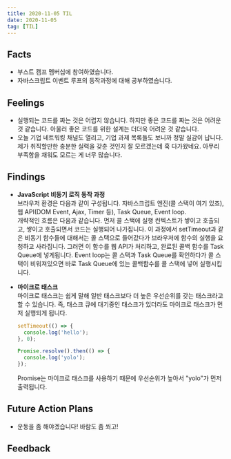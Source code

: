 ```yaml
---
title: 2020-11-05 TIL
date: 2020-11-05
tag: [TIL]
---
```


## Facts

- 부스트 캠프 멤버십에 참여하였습니다.
- 자바스크립트 이벤트 루프의 동작과정에 대해 공부하였습니다.

## Feelings

- 실행되는 코드를 짜는 것은 어렵지 않습니다. 하지만 좋은 코드를 짜는 것은 어려운 것 같습니다. 아울러 좋은 코드를 위한 설계는 더더욱 어려운 것 같습니다.
- 오늘 기업 네트워킹 채널도 열리고, 기업 과제 목록들도 보니까 정말 실감이 납니다. 제가 취직할만한 충분한 실력을 갖춘 것인지 잘 모르겠는데 훅 다가왔네요. 아무리 부족함을 채워도 모르는 게 너무 많습니다.

## Findings

- **JavaScript 비동기 로직 동작 과정**  
  브라우저 환경은 다음과 같이 구성됩니다. 자바스크립트 엔진(콜 스택이 여기 있죠), 웹 API(DOM Event, Ajax, Timer 등), Task Queue, Event loop.  
  개략적인 흐름은 다음과 같습니다. 먼저 콜 스택에 실행 컨텍스트가 쌓이고 호출되고, 쌓이고 호출되면서 코드는 실행되어 나가집니다. 이 과정에서 setTimeout과 같은 비동기 함수들에 대해서는 콜 스택으로 들어갔다가 브라우저에 함수의 실행을 요청하고 사라집니다. 그러면 이 함수를 웹 API가 처리하고, 완료된 콜백 함수를 Task Queue에 넣게됩니다. Event loop는 콜 스택과 Task Queue를 확인하다가 콜 스택이 비워져있으면 바로 Task Queue에 있는 콜백함수를 콜 스택에 넣어 실행시킵니다.
- **마이크로 태스크**  
  마이크로 태스크는 쉽게 말해 일반 태스크보다 더 높은 우선순위를 갖는 태스크라고 할 수 있습니다. 즉, 태스크 큐에 대기중인 태스크가 있더라도 마이크로 태스크가 먼저 실행되게 됩니다.

    ```js
    setTimeout(() => {
      console.log('hello');
    }, 0);

    Promise.resolve().then(() => {
      console.log('yolo');
    });
    ```

    Promise는 마이크로 태스크를 사용하기 때문에 우선순위가 높아서 "yolo"가 먼저 출력됩니다.

## Future Action Plans

- 운동을 좀 해야겠습니다! 바람도 좀 쐬고!

## Feedback
